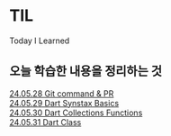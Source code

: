 # TIL

Today I Learned

오늘 학습한 내용을 정리하는 것
---
[24.05.28 Git command & PR](https://github.com/hunhee98/TIL/blob/main/240528_09_%EC%9D%B4%ED%9B%88%ED%9D%AC.md)
<br>
[24.05.29 Dart Synstax Basics](https://github.com/hunhee98/TIL/blob/main/Dart_basics.md)
<br>
[24.05.30 Dart Collections Functions](https://github.com/hunhee98/TIL/blob/main/Dart_collections_functions.md)
<br>
[24.05.31 Dart Class](https://github.com/hunhee98/TIL/blob/main/Dart_class.md)
